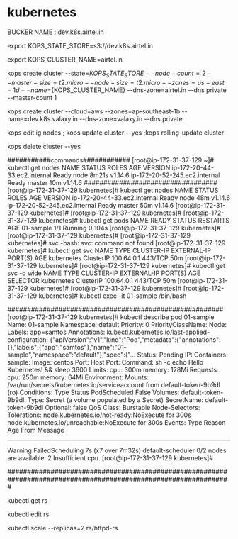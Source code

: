 # kubernetes


 BUCKER NAME : dev.k8s.airtel.in

 export KOPS_STATE_STORE=s3://dev.k8s.airtel.in
 
 export KOPS_CLUSTER_NAME=airtel.in
 
 
 kops create cluster --state=${KOPS_STATE_STORE} --node-count=2 --master-size=t2.micro --node-size=t2.micro --zones=us-east-1d --name=${KOPS_CLUSTER_NAME}  --dns-zone=airtel.in --dns private --master-count 1

kops create cluster --cloud=aws --zones=ap-southeast-1b --name=dev.k8s.valaxy.in --dns-zone=valaxy.in --dns private
	

kops edit ig nodes ; kops update cluster --yes ;kops rolling-update cluster 


kops delete cluster  --yes

###########commands############
[root@ip-172-31-37-129 ~]# kubectl get nodes
NAME                            STATUS   ROLES    AGE     VERSION
ip-172-20-44-33.ec2.internal    Ready    node     8m21s   v1.14.6
ip-172-20-52-245.ec2.internal   Ready    master   10m     v1.14.6
##################################
[root@ip-172-31-37-129 kubernetes]# kubectl get nodes
NAME                            STATUS   ROLES    AGE   VERSION
ip-172-20-44-33.ec2.internal    Ready    node     48m   v1.14.6
ip-172-20-52-245.ec2.internal   Ready    master   50m   v1.14.6
[root@ip-172-31-37-129 kubernetes]#
[root@ip-172-31-37-129 kubernetes]#
[root@ip-172-31-37-129 kubernetes]# kubectl get pods
NAME        READY   STATUS    RESTARTS   AGE
01-sample   1/1     Running   0          104s
[root@ip-172-31-37-129 kubernetes]#
[root@ip-172-31-37-129 kubernetes]#
[root@ip-172-31-37-129 kubernetes]# svc
-bash: svc: command not found
[root@ip-172-31-37-129 kubernetes]# kubectl get svc
NAME         TYPE        CLUSTER-IP   EXTERNAL-IP   PORT(S)   AGE
kubernetes   ClusterIP   100.64.0.1   <none>        443/TCP   50m
[root@ip-172-31-37-129 kubernetes]#
[root@ip-172-31-37-129 kubernetes]# kubectl get svc -o wide
NAME         TYPE        CLUSTER-IP   EXTERNAL-IP   PORT(S)   AGE   SELECTOR
kubernetes   ClusterIP   100.64.0.1   <none>        443/TCP   50m   <none>
[root@ip-172-31-37-129 kubernetes]#
[root@ip-172-31-37-129 kubernetes]#
[root@ip-172-31-37-129 kubernetes]# kubectl exec -it 01-sample /bin/bash


#######################################################
[root@ip-172-31-37-129 kubernetes]# kubectl describe pod  01-sample
Name:               01-sample
Namespace:          default
Priority:           0
PriorityClassName:  <none>
Node:               <none>
Labels:             app=samtos
Annotations:        kubectl.kubernetes.io/last-applied-configuration:
                      {"apiVersion":"v1","kind":"Pod","metadata":{"annotations":{},"labels":{"app":"samtos"},"name":"01-sample","namespace":"default"},"spec":{"...
Status:             Pending
IP:
Containers:
  sample:
    Image:      centos
    Port:       <none>
    Host Port:  <none>
    Command:
      sh
      -c
      echo Hello Kubernetes! && sleep 3600
    Limits:
      cpu:     300m
      memory:  128Mi
    Requests:
      cpu:        250m
      memory:     64Mi
    Environment:  <none>
    Mounts:
      /var/run/secrets/kubernetes.io/serviceaccount from default-token-9b9dl (ro)
Conditions:
  Type           Status
  PodScheduled   False
Volumes:
  default-token-9b9dl:
    Type:        Secret (a volume populated by a Secret)
    SecretName:  default-token-9b9dl
    Optional:    false
QoS Class:       Burstable
Node-Selectors:  <none>
Tolerations:     node.kubernetes.io/not-ready:NoExecute for 300s
                 node.kubernetes.io/unreachable:NoExecute for 300s
Events:
  Type     Reason            Age                 From               Message
  ----     ------            ----                ----               -------
  Warning  FailedScheduling  7s (x7 over 7m32s)  default-scheduler  0/2 nodes are available: 2 Insufficient cpu.
[root@ip-172-31-37-129 kubernetes]#

#################################################################################################################

kubectl get rs

kubectl edit rs

kubectl scale --replicas=2 rs/httpd-rs



